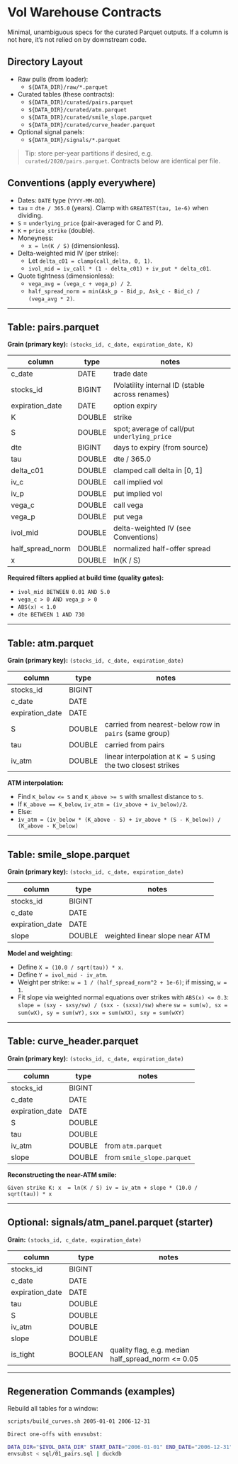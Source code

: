 # Vol Warehouse Contracts

Minimal, unambiguous specs for the curated Parquet outputs. If a column is not here, it’s not relied on by downstream code.

## Directory Layout

- Raw pulls (from loader):
  - `${DATA_DIR}/raw/*.parquet`
- Curated tables (these contracts):
  - `${DATA_DIR}/curated/pairs.parquet`
  - `${DATA_DIR}/curated/atm.parquet`
  - `${DATA_DIR}/curated/smile_slope.parquet`
  - `${DATA_DIR}/curated/curve_header.parquet`
- Optional signal panels:
  - `${DATA_DIR}/signals/*.parquet`

> Tip: store per-year partitions if desired, e.g. `curated/2020/pairs.parquet`. Contracts below are identical per file.

## Conventions (apply everywhere)

- Dates: `DATE` type (`YYYY-MM-DD`).
- `tau` = `dte / 365.0` (years). Clamp with `GREATEST(tau, 1e-6)` when dividing.
- `S` = `underlying_price` (pair-averaged for C and P).
- `K` = `price_strike` (double).
- Moneyness:
  - `x = ln(K / S)` (dimensionless).
- Delta-weighted mid IV (per strike):
  - Let `delta_c01 = clamp(call_delta, 0, 1)`.
  - `ivol_mid = iv_call * (1 - delta_c01) + iv_put * delta_c01`.
- Quote tightness (dimensionless):
  - `vega_avg = (vega_c + vega_p) / 2`.
  - `half_spread_norm = min(Ask_p - Bid_p, Ask_c - Bid_c) / (vega_avg * 2)`.

---

## Table: pairs.parquet

**Grain (primary key):** `(stocks_id, c_date, expiration_date, K)`

| column              | type    | notes                                                        |
|---------------------|---------|--------------------------------------------------------------|
| c_date              | DATE    | trade date                                                  |
| stocks_id           | BIGINT  | IVolatility internal ID (stable across renames)            |
| expiration_date     | DATE    | option expiry                                               |
| K                   | DOUBLE  | strike                                                      |
| S                   | DOUBLE  | spot; average of call/put `underlying_price`               |
| dte                 | BIGINT  | days to expiry (from source)                                |
| tau                 | DOUBLE  | dte / 365.0                                                 |
| delta_c01           | DOUBLE  | clamped call delta in [0, 1]                                |
| iv_c                | DOUBLE  | call implied vol                                            |
| iv_p                | DOUBLE  | put implied vol                                             |
| vega_c              | DOUBLE  | call vega                                                   |
| vega_p              | DOUBLE  | put vega                                                    |
| ivol_mid            | DOUBLE  | delta-weighted IV (see Conventions)                         |
| half_spread_norm    | DOUBLE  | normalized half-offer spread                                |
| x                   | DOUBLE  | ln(K / S)                                                   |

**Required filters applied at build time (quality gates):**
- `ivol_mid BETWEEN 0.01 AND 5.0`
- `vega_c > 0 AND vega_p > 0`
- `ABS(x) < 1.0`
- `dte BETWEEN 1 AND 730`

---

## Table: atm.parquet

**Grain (primary key):** `(stocks_id, c_date, expiration_date)`

| column          | type   | notes                                                                 |
|-----------------|--------|-----------------------------------------------------------------------|
| stocks_id       | BIGINT |                                                                       |
| c_date          | DATE   |                                                                       |
| expiration_date | DATE   |                                                                       |
| S               | DOUBLE | carried from nearest-below row in `pairs` (same group)                |
| tau             | DOUBLE | carried from pairs                                                    |
| iv_atm          | DOUBLE | linear interpolation at `K = S` using the two closest strikes         |

**ATM interpolation:**
- Find `K_below <= S` and `K_above >= S` with smallest distance to `S`.
- If `K_above == K_below`, `iv_atm = (iv_above + iv_below)/2`.
- Else:
- `iv_atm = (iv_below * (K_above - S) + iv_above * (S - K_below)) / (K_above - K_below)`

---

## Table: smile_slope.parquet

**Grain (primary key):** `(stocks_id, c_date, expiration_date)`

| column          | type   | notes                                                                 |
|-----------------|--------|-----------------------------------------------------------------------|
| stocks_id       | BIGINT |                                                                       |
| c_date          | DATE   |                                                                       |
| expiration_date | DATE   |                                                                       |
| slope           | DOUBLE | weighted linear slope near ATM                                        |

**Model and weighting:**
- Define `X = (10.0 / sqrt(tau)) * x`.
- Define `Y = ivol_mid - iv_atm`.
- Weight per strike: `w = 1 / (half_spread_norm^2 + 1e-6)`; if missing, `w = 1`.
- Fit slope via weighted normal equations over strikes with `ABS(x) <= 0.3`:
`slope = (sxy - sxsy/sw) / (sxx - (sxsx)/sw)`
`where`
`sw = sum(w), sx = sum(wX), sy = sum(wY),`
`sxx = sum(wXX), sxy = sum(wXY)`

---

## Table: curve_header.parquet

**Grain (primary key):** `(stocks_id, c_date, expiration_date)`

| column          | type   | notes                                  |
|-----------------|--------|----------------------------------------|
| stocks_id       | BIGINT |                                        |
| c_date          | DATE   |                                        |
| expiration_date | DATE   |                                        |
| S               | DOUBLE |                                        |
| tau             | DOUBLE |                                        |
| iv_atm          | DOUBLE | from `atm.parquet`                     |
| slope           | DOUBLE | from `smile_slope.parquet`             |

**Reconstructing the near-ATM smile:**

`Given strike K:
x  = ln(K / S)
iv = iv_atm + slope * (10.0 / sqrt(tau)) * x`

---

## Optional: signals/atm_panel.parquet (starter)

**Grain:** `(stocks_id, c_date, expiration_date)`

| column     | type    | notes                                        |
|------------|---------|----------------------------------------------|
| stocks_id  | BIGINT  |                                              |
| c_date     | DATE    |                                              |
| expiration_date | DATE |                                           |
| tau        | DOUBLE  |                                              |
| S          | DOUBLE  |                                              |
| iv_atm     | DOUBLE  |                                              |
| slope      | DOUBLE  |                                              |
| is_tight   | BOOLEAN | quality flag, e.g. median half_spread_norm <= 0.05 |

---

## Regeneration Commands (examples)

Rebuild all tables for a window:
```bash
scripts/build_curves.sh 2005-01-01 2006-12-31

Direct one-offs with envsubst:

DATA_DIR="$IVOL_DATA_DIR" START_DATE="2006-01-01" END_DATE="2006-12-31" \
envsubst < sql/01_pairs.sql | duckdb


